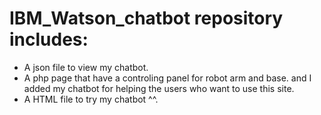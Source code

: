 # IBM_Watson_chatbot repository includes:

- A json file to view my chatbot.
- A php page that have a controling panel for robot arm and base. and I added my chatbot for helping the users who want to use this site.
- A HTML file to try my chatbot ^^.
